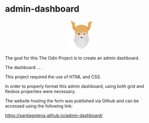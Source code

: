 # admin-dashboard

<p align="center">
<img src="https://github.com/santiagotena/assets/blob/master/logos/TOP%20logo.png?raw=true" alt="The Odin Project Logo" width="100" height="100">
</p>
 
The goal for this The Odin Project is to create an admin dashboard.

The dashboard ... . 

This project required the use of HTML and CSS.

In order to properly format this admin dashboard, using both grid and flexbox properties were necessary.

The website hosting the form was published via Github and can be accessed using the following link:

https://santiagotena.github.io/admin-dashboard/
